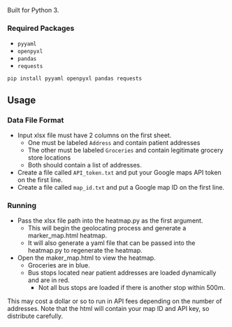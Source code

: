 Built for Python 3.

### Required Packages
- `pyyaml`
- `openpyxl`
- `pandas`
- `requests`

`pip install pyyaml openpyxl pandas requests`

## Usage

### Data File Format

- Input xlsx file must have 2 columns on the first sheet.
  - One must be labeled `Address` and contain patient addresses
  - The other must be labeled `Groceries` and contain legitimate grocery store locations
  - Both should contain a list of addresses.
- Create a file called `API_token.txt` and put your Google maps API token on the first line.
- Create a file called `map_id.txt` and put a Google map ID on the first line.

### Running

- Pass the xlsx file path into the heatmap.py as the first argument.
  - This will begin the geolocating process and generate a marker_map.html heatmap.
  - It will also generate a yaml file that can be passed into the heatmap.py to regenerate the heatmap.
- Open the maker_map.html to view the heatmap.
  - Groceries are in blue.
  - Bus stops located near patient addresses are loaded dynamically and are in red.
    - Not all bus stops are loaded if there is another stop within 500m.
   
This may cost a dollar or so to run in API fees depending on the number of addresses.
Note that the html will contain your map ID and API key, so distribute carefully.
